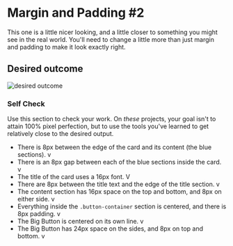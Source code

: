# Margin and Padding #2

This one is a little nicer looking, and a little closer to something you might see in the real world. You'll need to change a little more than just margin and padding to make it look exactly right.

## Desired outcome
![desired outcome](./desired-outcome.png)

### Self Check
Use this section to check your work. On _these_ projects, your goal isn't to attain 100% pixel perfection, but to use the tools you've learned to get relatively close to the desired output.

- There is 8px between the edge of the card and its content (the blue sections). v
- There is an 8px gap between each of the blue sections inside the card. v
- The title of the card uses a 16px font. V
- There are 8px between the title text and the edge of the title section. v
- The content section has 16px space on the top and bottom, and 8px on either side. v
- Everything inside the `.button-container` section is centered, and there is 8px padding. v
- The Big Button is centered on its own line. v
- The Big Button has 24px space on the sides, and 8px on top and bottom. v
